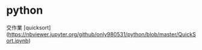 # python

交作業
[quicksort]
(https://nbviewer.jupyter.org/github/only980531/python/blob/master/QuickSort.ipynb)
